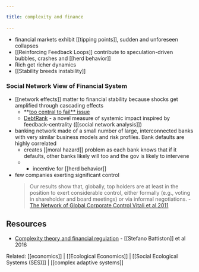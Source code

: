 ```yaml
---
title: complexity and finance 
---
```

- financial markets exhibit [[tipping points]], sudden and unforeseen collapses
- [[Reinforcing Feedback Loops]] contribute to speculation-driven bubbles, crashes and [[herd behavior]]
- Rich get richer dynamics
- [[Stability breeds instability]]


### Social Network View of Financial System
- [[network effects]] matter to financial stability because shocks get amplified through cascading effects
	- **[too central to fail** issue](https://www.nature.com/articles/srep00541.)
	- [DebtRank](https://www.nature.com/articles/srep00541.) - a novel measure of systemic impact inspired by feedback-centrality ([[social network analysis]])
- banking network made of a small number of large, interconnected banks with very similar business models and risk profiles. Bank defaults are highly correlated
	- creates [[moral hazard]] problem as each bank knows that if it defaults, other banks likely will too and the gov is likely to intervene
	- + incentive for [[herd behavior]]
- few companies exerting significant control
	> Our results show that, globally, top holders are at least in the position to exert considerable control, either formally (e.g., voting in shareholder and board meetings) or via informal negotiations.  -  [The Network of Global Corporate Control Vitali et al 2011](https://journals.plos.org/plosone/article?id=10.1371/journal.pone.0025995&fbclid=IwAR38sOuKb6W6HaSawiikiewXnsI567L7UgLMQZbiVE7kRfQx4Ybd6-ouAvk)



## Resources
- [Complexity theory and financial regulation](https://www.nature.com/articles/srep00541.) - [[Stefano Battiston]] et al 2016

Related: [[economics]] | [[Ecological Economics]] | [[Social Ecological Systems (SES)]] | [[complex adaptive systems]]
